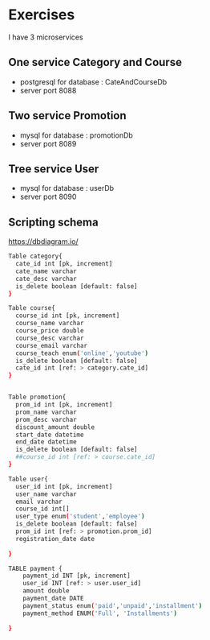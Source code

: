 
# Exercises

I have 3 microservices 

## One service Category and Course
- postgresql for database : CateAndCourseDb
- server port 8088

## Two service Promotion

- mysql for database : promotionDb
- server port 8089


## Tree service User
- mysql for database : userDb
- server port 8090

## Scripting schema
https://dbdiagram.io/
```bash
Table category{
  cate_id int [pk, increment]
  cate_name varchar
  cate_desc varchar
  is_delete boolean [default: false] 
}

Table course{
  course_id int [pk, increment]
  course_name varchar
  course_price double
  course_desc varchar
  course_email varchar
  course_teach enum('online','youtube')
  is_delete boolean [default: false]
  cate_id int [ref: > category.cate_id]
}


Table promotion{
  prom_id int [pk, increment]
  prom_name varchar
  prom_desc varchar
  discount_amount double
  start_date datetime
  end_date datetime
  is_delete boolean [default: false]
  ##course_id int [ref: > course.cate_id]
}

Table user{
  user_id int [pk, increment]
  user_name varchar
  email varchar
  course_id int[]
  user_type enum('student','employee')
  is_delete boolean [default: false]
  prom_id int [ref: > promotion.prom_id]
  registration_date date
  
}

TABLE payment {
    payment_id INT [pk, increment]
    user_id INT [ref: > user.user_id]
    amount double
    payment_date DATE
    payment_status enum('paid','unpaid','installment')
    payment_method ENUM('Full', 'Installments')
  
}
```


